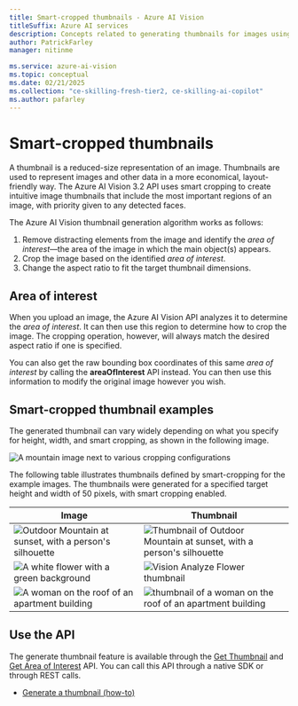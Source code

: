 ```yaml
---
title: Smart-cropped thumbnails - Azure AI Vision
titleSuffix: Azure AI services
description: Concepts related to generating thumbnails for images using the Azure AI Vision API.
author: PatrickFarley
manager: nitinme

ms.service: azure-ai-vision
ms.topic: conceptual
ms.date: 02/21/2025
ms.collection: "ce-skilling-fresh-tier2, ce-skilling-ai-copilot"
ms.author: pafarley
---
```


# Smart-cropped thumbnails

A thumbnail is a reduced-size representation of an image. Thumbnails are used to represent images and other data in a more economical, layout-friendly way. The Azure AI Vision 3.2 API uses smart cropping to create intuitive image thumbnails that include the most important regions of an image, with priority given to any detected faces.

The Azure AI Vision thumbnail generation algorithm works as follows:

1. Remove distracting elements from the image and identify the _area of interest_&mdash;the area of the image in which the main object(s) appears.
1. Crop the image based on the identified _area of interest_.
1. Change the aspect ratio to fit the target thumbnail dimensions.

## Area of interest

When you upload an image, the Azure AI Vision API analyzes it to determine the *area of interest*. It can then use this region to determine how to crop the image. The cropping operation, however, will always match the desired aspect ratio if one is specified.

You can also get the raw bounding box coordinates of this same *area of interest* by calling the **areaOfInterest** API instead. You can then use this information to modify the original image however you wish.

## Smart-cropped thumbnail examples

The generated thumbnail can vary widely depending on what you specify for height, width, and smart cropping, as shown in the following image.

![A mountain image next to various cropping configurations](./Images/thumbnail-demo.png)

The following table illustrates thumbnails defined by smart-cropping for the example images. The thumbnails were generated for a specified target height and width of 50 pixels, with smart cropping enabled.

| Image | Thumbnail |
|-------|-----------|
|![Outdoor Mountain at sunset, with a person's silhouette](./Images/mountain_vista.png) | ![Thumbnail of Outdoor Mountain at sunset, with a person's silhouette](./Images/mountain_vista_thumbnail.png) |
|![A white flower with a green background](./Images/flower.png) | ![Vision Analyze Flower thumbnail](./Images/flower_thumbnail.png) |
|![A woman on the roof of an apartment building](./Images/woman_roof.png) | ![thumbnail of a woman on the roof of an apartment building](./Images/woman_roof_thumbnail.png) |


## Use the API

The generate thumbnail feature is available through the [Get Thumbnail](/rest/api/computervision/generate-thumbnail/generate-thumbnail?view=rest-computervision-v3.2&tabs=HTTP) and [Get Area of Interest](/rest/api/computervision/get-area-of-interest/get-area-of-interest?view=rest-computervision-v3.2&tabs=HTTP) API. You can call this API through a native SDK or through REST calls. 

* [Generate a thumbnail (how-to)](./how-to/generate-thumbnail.md)
